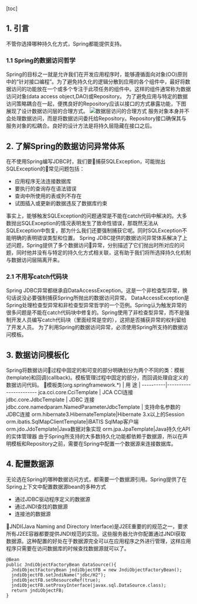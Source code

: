 [toc]
## 1. 引言
不管你选择哪种持久化方式，Spring都能提供支持。
### 1.1 Spring的数据访问哲学
Spring的目标之一就是允许我们在开发应用程序时，能够遵循面向对象(OO)原则中的“针对接口编程”。为了避免持久化的逻辑分散到应用的各个组件中，最好将数据访问的功能放在一个或多个专注于此项任务的组件中。这样的组件通常称为数据访问对象(data access object,DAO)或Repository。
为了避免应用与特定的数据访问策略耦合在一起，便携良好的Repository应该以接口的方式暴露功能，下图展现了设计数据访问层的合理方式。
![数据层访问的合理方式](https://img-blog.csdn.net/20180721154633490?watermark/2/text/aHR0cHM6Ly9ibG9nLmNzZG4ubmV0L3FxXzM5Mzg1MTE4/font/5a6L5L2T/fontsize/400/fill/I0JBQkFCMA==/dissolve/70)
服务对象本身并不会处理数据访问，而是将数据访问委托给Repository。Repository接口确保其与服务对象的松耦合。良好的设计方法是将持久层隐藏在接口之后。
## 2. 了解Spring的数据访问异常体系
在不使用Spring编写JDBC时，我们要捕获SQLException，可能抛出SQLException的常见问题包括：
- 应用程序无法连接数据库
- 要执行的查询存在语法错误
- 查询中所使用的表或列不存在
- 试图插入或更新的数据违反了数据库约束

事实上，能够触发SQLException的问题通常是不能在catch代码中解决的。大多数抛出SQLException的情况表明发生了致命性错误，那既然无法从SQLException中恢复，那为什么我们还要强制捕获它呢。同时SQLException不能明确的表明错误类型和位置。
Spring JDBC提供的数据访问异常体系解决了上述问题，Spring提供了多个数据访问异常，分别描述了它们抛出时所对应的问题，同时他并没有与特定的持久化方式相关联，这有助于我们将所选择持久化机制与数据访问层隔离开来。
### 2.1 不用写catch代码块
Spring JDBC异常都继承自DataAccessException。这是一个非检查型异常，换句话说没必要强制捕获Spring所抛出的数据访问异常。
DataAccessException是Spring处理检查型异常和非检查型异常哲学的一个范例。Spring认为触发异常的很多问题是不能在catch代码块中修复的。Spring使用了非检查型异常，而不是强制开发人员编写catch代码块（里面经常是空的），这把是否捕获异常的权利留给了开发人员。
为了利用Spring的数据访问异常，必须使用Spring所支持的数据访问模板。
## 3. 数据访问模板化
Spring将数据访问过程中固定的和可变的部分明确划分为两个不同的类：模板(template)和回调(callback)。模板管理过程中固定的部分，而回调处理自定义的数据访问代码。

模板类(org.springframework.*) | 用  途 |
----------|-----------------------
 jca.cci.core.CciTemplate | JCA CCI连接
 jdbc.core.JdbcTemplate | JDBC 连接
 jdbc.core.namedparam.NamedParameterJdbcTemplate | 支持命名参数的JDBC连接
 orm.hibernate3.HibernateTemplate|Hibernate 3.x以上的Session
 orm.ibatis.SqlMapClientTemplate|iBATIS SqlMap客户端
 orm.jdo.JdoTemplate|Java数据对象实现
 orm.jpa.JpaTemplate|Java持久化API的实体管理器
 由于Spring所支持的大多数持久化功能都依赖于数据源，所以在声明模板和Repository之前，需要在Spring中配置一个数据源来连接数据库。

## 4. 配置数据源
无论选在Spring的哪种数据访问方式，都需要一个数据源引用。Spring提供了在Spring上下文中配置数据源bean的多种方式
- 通过JDBC驱动程序定义的数据源
- 通过JNDI查找的数据源
- 连接池的数据源

JNDI(Java Naming and Directory Interface)是J2EE重要的的规范之一，要求所有J2EE容器都要提供JNDI规范的实现。这些服务器允许你配置通过JNDI获取数据源。这种配置的好处在于数据源完全可以在应用程序之外进行管理，这样应用程序只需要在访问数据库的时候查找数据源就可以了。
```
@Bean
public JndiObjectFactoryBean dataSource(){
  JndiObjectFactoryBean jndiObjectFB = new JndiObjectFactoryBean();
  jndiObjectFB.setJndiName("jdbc/H2");
  jndiObjectFB.setResourceRef(true);
  jndiObjectFB.setProxyInterface(javax.sql.DataSource.class);
  return jndiObjectFB;
}
```